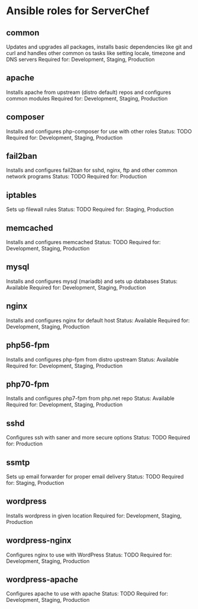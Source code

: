# Ansible roles for ServerChef
## common
Updates and upgrades all packages, installs basic dependencies like git and curl and handles other common os tasks like setting locale, timezone and DNS servers
Required for: Development, Staging, Production
## apache
Installs apache from upstream (distro default) repos and configures common modules
Required for: Development, Staging, Production
## composer
Installs and configures php-composer for use with other roles
Status: TODO
Required for: Development, Staging, Production
## fail2ban
Installs and configures fail2ban for sshd, nginx, ftp and other common network programs
Status: TODO
Required for: Production
## iptables
Sets up filewall rules
Status: TODO
Required for: Staging, Production
## memcached
Installs and configures memcached
Status: TODO
Required for: Development, Staging, Production
## mysql
Installs and configures mysql (mariadb) and sets up databases
Status: Available
Required for: Development, Staging, Production
## nginx
Installs and configures nginx for default host
Status: Available
Required for: Development, Staging, Production
## php56-fpm
Installs and configures php-fpm from distro upstream
Status: Available
Required for: Development, Staging, Production
## php70-fpm
Installs and configures php7-fpm from php.net repo
Status: Available
Required for: Development, Staging, Production
## sshd
Configures ssh with saner and more secure options
Status: TODO
Required for: Production
## ssmtp
Sets up email forwarder for proper email delivery
Status: TODO
Required for: Staging, Production
## wordpress
Installs wordpress in given location
Required for: Development, Staging, Production
## wordpress-nginx
Configures nginx to use with WordPress
Status: TODO
Required for: Development, Staging, Production
## wordpress-apache
Configures apache to use with apache
Status: TODO
Required for: Development, Staging, Production
